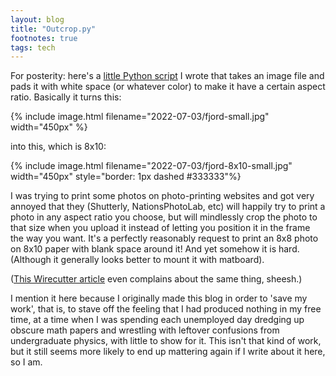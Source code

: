 ```yaml
---
layout: blog
title: "Outcrop.py"
footnotes: true
tags: tech
---
```


For posterity: here's a [little Python script](https://github.com/ajakaja/outcrop) I wrote that takes an image file and pads it with white space (or whatever color) to make it have a certain aspect ratio. <!--more--> Basically it turns this:

{% include image.html filename="2022-07-03/fjord-small.jpg" width="450px" %}

into this, which is 8x10:

{% include image.html filename="2022-07-03/fjord-8x10-small.jpg" width="450px" style="border: 1px dashed #333333"%}

I was trying to print some photos on photo-printing websites and got very annoyed that they (Shutterly, NationsPhotoLab, etc) will happily try to print a photo in any aspect ratio you choose, but will mindlessly crop the photo to that size when you upload it instead of letting you position it in the frame the way you want. It's a perfectly reasonably request to print an 8x8 photo on 8x10 paper with blank space around it! And yet somehow it is hard. (Although it generally looks better to mount it with matboard).

([This Wirecutter article](https://www.nytimes.com/wirecutter/reviews/best-online-photo-printing/) even complains about the same thing, sheesh.)

I mention it here because I originally made this blog in order to 'save my work', that is, to stave off the feeling that I had produced nothing in my free time, at a time when I was spending each unemployed day dredging up obscure math papers and wrestling with leftover confusions from undergraduate physics, with little to show for it. This isn't that kind of work, but it still seems more likely to end up mattering again if I write about it here, so I am.
